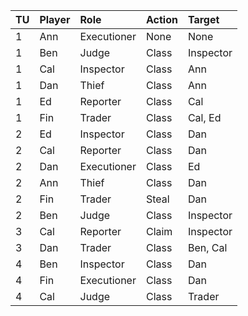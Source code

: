 | TU | Player | Role        | Action | Target     |
| :--| :------| :-----------| :------| :--------- |
| 1  | Ann    | Executioner | None   | None       |
| 1  | Ben    | Judge       | Class  | Inspector  |
| 1  | Cal    | Inspector   | Class  | Ann        |
| 1  | Dan    | Thief       | Class  | Ann        |
| 1  | Ed     | Reporter    | Class  | Cal        |
| 1  | Fin    | Trader      | Class  | Cal, Ed    |
| 2  | Ed     | Inspector   | Class  | Dan        |
| 2  | Cal    | Reporter    | Class  | Dan        |
| 2  | Dan    | Executioner | Class  | Ed         |
| 2  | Ann    | Thief       | Class  | Dan        |
| 2  | Fin    | Trader      | Steal  | Dan        |
| 2  | Ben    | Judge       | Class  | Inspector  |
| 3  | Cal    | Reporter    | Claim  | Inspector  |
| 3  | Dan    | Trader      | Class  | Ben, Cal   |
| 4  | Ben    | Inspector   | Class  | Dan        |
| 4  | Fin    | Executioner | Class  | Dan        |
| 4  | Cal    | Judge       | Class  | Trader     |
